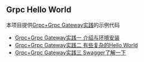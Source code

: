 ## Grpc Hello World

本项目提供[Grpc+Grpc Gateway实践](https://segmentfault.com/a/1190000013408485)的示例代码

- [Grpc+Grpc Gateway实践一 介绍与环境安装](https://segmentfault.com/a/1190000013339403)
- [Grpc+Grpc Gateway实践二 有些复杂的Hello World](https://segmentfault.com/a/1190000013408485)
- [Grpc+Grpc Gateway实践三 Swagger了解一下](https://segmentfault.com/a/1190000013513469)
